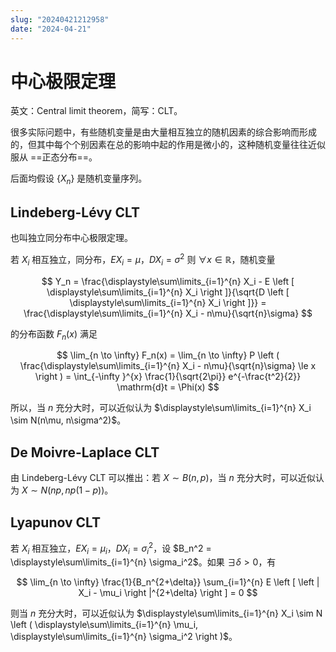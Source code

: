 ```yaml
---
slug: "20240421212958"
date: "2024-04-21"
---
```


# 中心极限定理

英文：Central limit theorem，简写：CLT。

很多实际问题中，有些随机变量是由大量相互独立的随机因素的综合影响而形成的，但其中每个个别因素在总的影响中起的作用是微小的，这种随机变量往往近似服从 ==正态分布==。

后面均假设 $\{ X_n \}$ 是随机变量序列。

## Lindeberg-Lévy CLT

也叫独立同分布中心极限定理。

若 $X_i$ 相互独立，同分布，$EX_i=\mu$，$DX_i=\sigma^2$ 则 $\forall x \in \mathbb{R}$，随机变量

$$
Y_n = \frac{\displaystyle\sum\limits_{i=1}^{n} X_i - E \left [ \displaystyle\sum\limits_{i=1}^{n} X_i \right ]}{\sqrt{D \left [ \displaystyle\sum\limits_{i=1}^{n} X_i \right ]}} = \frac{\displaystyle\sum\limits_{i=1}^{n} X_i - n\mu}{\sqrt{n}\sigma}
$$

的分布函数 $F_n(x)$ 满足

$$
\lim_{n \to \infty} F_n(x) = \lim_{n \to \infty} P \left ( \frac{\displaystyle\sum\limits_{i=1}^{n} X_i - n\mu}{\sqrt{n}\sigma} \le x \right ) = \int_{-\infty }^{x} \frac{1}{\sqrt{2\pi}} e^{-\frac{t^2}{2}} \mathrm{d}t = \Phi(x)
$$

所以，当 $n$ 充分大时，可以近似认为 $\displaystyle\sum\limits_{i=1}^{n} X_i \sim N(n\mu, n\sigma^2)$。

## De Moivre-Laplace CLT

由 Lindeberg-Lévy CLT 可以推出：若 $X \sim B(n,p)$，当 $n$ 充分大时，可以近似认为 $X \sim N(np, np(1-p))$。

## Lyapunov CLT

若 $X_i$ 相互独立，$EX_i=\mu_i$，$DX_i=\sigma_i^2$，设 $B_n^2 = \displaystyle\sum\limits_{i=1}^{n} \sigma_i^2$。如果 $\exists \delta > 0$，有

$$
\lim_{n \to \infty} \frac{1}{B_n^{2+\delta}} \sum_{i=1}^{n} E \left [ \left | X_i - \mu_i \right |^{2+\delta} \right ] = 0
$$

则当 $n$ 充分大时，可以近似认为 $\displaystyle\sum\limits_{i=1}^{n} X_i \sim N \left ( \displaystyle\sum\limits_{i=1}^{n} \mu_i, \displaystyle\sum\limits_{i=1}^{n} \sigma_i^2 \right )$。
